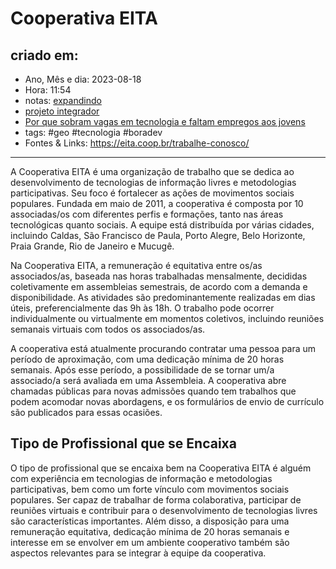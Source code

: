 # Cooperativa EITA

## criado em: 
-  Ano, Mês e dia: 2023-08-18
- Hora: 11:54
- notas: [expandindo](3%20-%20DISSERTAÇÃO%20E%20PROJETOS%20PARALELOS/ANELO/expandindo)
- [projeto integrador](projeto%20integrador)
- [Por que sobram vagas em tecnologia e faltam empregos aos jovens](../0%20-%20NOTAS%20PASSAGEIRAS/👨🏻‍💻🗃️NOTAS%20PARA%20PROCESSAR/ato_final/Por%20que%20sobram%20vagas%20em%20tecnologia%20e%20faltam%20empregos%20aos%20jovens.md)
- tags: #geo #tecnologia #boradev 
- Fontes & Links: https://eita.coop.br/trabalhe-conosco/
---

A Cooperativa EITA é uma organização de trabalho que se dedica ao desenvolvimento de tecnologias de informação livres e metodologias participativas. Seu foco é fortalecer as ações de movimentos sociais populares. Fundada em maio de 2011, a cooperativa é composta por 10 associadas/os com diferentes perfis e formações, tanto nas áreas tecnológicas quanto sociais. A equipe está distribuída por várias cidades, incluindo Caldas, São Francisco de Paula, Porto Alegre, Belo Horizonte, Praia Grande, Rio de Janeiro e Mucugê.

Na Cooperativa EITA, a remuneração é equitativa entre os/as associados/as, baseada nas horas trabalhadas mensalmente, decididas coletivamente em assembleias semestrais, de acordo com a demanda e disponibilidade. As atividades são predominantemente realizadas em dias úteis, preferencialmente das 9h às 18h. O trabalho pode ocorrer individualmente ou virtualmente em momentos coletivos, incluindo reuniões semanais virtuais com todos os associados/as.

A cooperativa está atualmente procurando contratar uma pessoa para um período de aproximação, com uma dedicação mínima de 20 horas semanais. Após esse período, a possibilidade de se tornar um/a associado/a será avaliada em uma Assembleia. A cooperativa abre chamadas públicas para novas admissões quando tem trabalhos que podem acomodar novas abordagens, e os formulários de envio de currículo são publicados para essas ocasiões.

## Tipo de Profissional que se Encaixa
O tipo de profissional que se encaixa bem na Cooperativa EITA é alguém com experiência em tecnologias de informação e metodologias participativas, bem como um forte vínculo com movimentos sociais populares. Ser capaz de trabalhar de forma colaborativa, participar de reuniões virtuais e contribuir para o desenvolvimento de tecnologias livres são características importantes. Além disso, a disposição para uma remuneração equitativa, dedicação mínima de 20 horas semanais e interesse em se envolver em um ambiente cooperativo também são aspectos relevantes para se integrar à equipe da cooperativa.